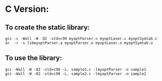 C Version:
==========

To create the static library:
-----------------------------

    gcc -c -Wall -W -O2 -std=c99 myoptParser.c myoptLexer.c myoptSymtab.c
    ar  -r -s libmyoptParser.a myoptParser.o myoptLexer.o myoptSymtab.o

To use the library:
-------------------

    gcc -Wall -W -O2 -std=c99 -L. sample1.c -lmyoptParser -o sample1
    gcc -Wall -W -O2 -std=c99 -L. sample2.c -lmyoptParser -o sample2
